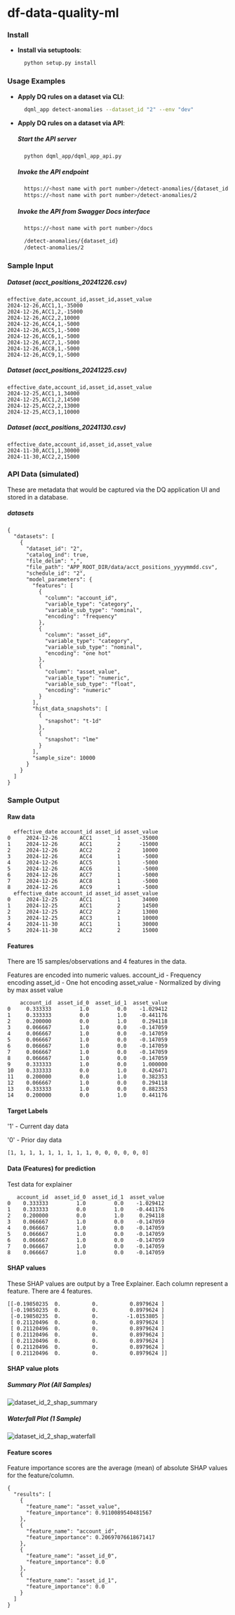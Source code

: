 # df-data-quality-ml

### Install

- **Install via setuptools**:
  ```sh
    python setup.py install
  ```

### Usage Examples

- **Apply DQ rules on a dataset via CLI**:
  ```sh
    dqml_app detect-anomalies --dataset_id "2" --env "dev"
  ```

- **Apply DQ rules on a dataset via API**:
  ##### Start the API server
  ```sh
    python dqml_app/dqml_app_api.py
  ```
  ##### Invoke the API endpoint
  ```sh
    https://<host name with port number>/detect-anomalies/{dataset_id}
    https://<host name with port number>/detect-anomalies/2
  ```
  ##### Invoke the API from Swagger Docs interface
  ```sh
    https://<host name with port number>/docs

    /detect-anomalies/{dataset_id}
    /detect-anomalies/2
  ```

### Sample Input

  ##### Dataset (acct_positions_20241226.csv)
```
effective_date,account_id,asset_id,asset_value
2024-12-26,ACC1,1,-35000
2024-12-26,ACC1,2,-15000
2024-12-26,ACC2,2,10000
2024-12-26,ACC4,1,-5000
2024-12-26,ACC5,1,-5000
2024-12-26,ACC6,1,-5000
2024-12-26,ACC7,1,-5000
2024-12-26,ACC8,1,-5000
2024-12-26,ACC9,1,-5000
```

  ##### Dataset (acct_positions_20241225.csv)
```
effective_date,account_id,asset_id,asset_value
2024-12-25,ACC1,1,34000
2024-12-25,ACC1,2,14500
2024-12-25,ACC2,2,13000
2024-12-25,ACC3,1,10000
```

  ##### Dataset (acct_positions_20241130.csv)
```
effective_date,account_id,asset_id,asset_value
2024-11-30,ACC1,1,30000
2024-11-30,ACC2,2,15000
```

### API Data (simulated)
These are metadata that would be captured via the DQ application UI and stored in a database.

  ##### datasets 
```
{
  "datasets": [
    {
      "dataset_id": "2",
      "catalog_ind": true,
      "file_delim": ",",
      "file_path": "APP_ROOT_DIR/data/acct_positions_yyyymmdd.csv",
      "schedule_id": "2",
      "model_parameters": {
        "features": [
          {
            "column": "account_id",
            "variable_type": "category", 
            "variable_sub_type": "nominal", 
            "encoding": "frequency"
          },
          {
            "column": "asset_id",
            "variable_type": "category", 
            "variable_sub_type": "nominal", 
            "encoding": "one hot"
          },
          {
            "column": "asset_value",
            "variable_type": "numeric", 
            "variable_sub_type": "float", 
            "encoding": "numeric"
          }
        ],
        "hist_data_snapshots": [
          {
            "snapshot": "t-1d"
          },
          {
            "snapshot": "lme"
          }
        ], 
        "sample_size": 10000
      }
    }
  ]
}
```

### Sample Output 

#### Raw data
```
  effective_date account_id asset_id asset_value
0     2024-12-26       ACC1        1      -35000
1     2024-12-26       ACC1        2      -15000
2     2024-12-26       ACC2        2       10000
3     2024-12-26       ACC4        1       -5000
4     2024-12-26       ACC5        1       -5000
5     2024-12-26       ACC6        1       -5000
6     2024-12-26       ACC7        1       -5000
7     2024-12-26       ACC8        1       -5000
8     2024-12-26       ACC9        1       -5000
  effective_date account_id asset_id asset_value
0     2024-12-25       ACC1        1       34000
1     2024-12-25       ACC1        2       14500
2     2024-12-25       ACC2        2       13000
3     2024-12-25       ACC3        1       10000
4     2024-11-30       ACC1        1       30000
5     2024-11-30       ACC2        2       15000
```

#### Features
There are 15 samples/observations and 4 features in the data.

Features are encoded into numeric values.
account_id - Frequency encoding
asset_id - One hot encoding
asset_value - Normalized by diving by max asset value

```
    account_id  asset_id_0  asset_id_1  asset_value
0     0.333333         1.0         0.0    -1.029412
1     0.333333         0.0         1.0    -0.441176
2     0.200000         0.0         1.0     0.294118
3     0.066667         1.0         0.0    -0.147059
4     0.066667         1.0         0.0    -0.147059
5     0.066667         1.0         0.0    -0.147059
6     0.066667         1.0         0.0    -0.147059
7     0.066667         1.0         0.0    -0.147059
8     0.066667         1.0         0.0    -0.147059
9     0.333333         1.0         0.0     1.000000
10    0.333333         0.0         1.0     0.426471
11    0.200000         0.0         1.0     0.382353
12    0.066667         1.0         0.0     0.294118
13    0.333333         1.0         0.0     0.882353
14    0.200000         0.0         1.0     0.441176
```

#### Target Labels
'1' - Current day data

'0' - Prior day data

```
[1, 1, 1, 1, 1, 1, 1, 1, 1, 0, 0, 0, 0, 0, 0]
```

#### Data (Features) for prediction
Test data for explainer

```
   account_id  asset_id_0  asset_id_1  asset_value
0    0.333333         1.0         0.0    -1.029412
1    0.333333         0.0         1.0    -0.441176
2    0.200000         0.0         1.0     0.294118
3    0.066667         1.0         0.0    -0.147059
4    0.066667         1.0         0.0    -0.147059
5    0.066667         1.0         0.0    -0.147059
6    0.066667         1.0         0.0    -0.147059
7    0.066667         1.0         0.0    -0.147059
8    0.066667         1.0         0.0    -0.147059
```

#### SHAP values
These SHAP values are output by a Tree Explainer. 
Each column represent a feature. There are 4 features.

```
[[-0.19850235  0.          0.          0.8979624 ]
 [-0.19850235  0.          0.          0.8979624 ]
 [-0.19850235  0.          0.         -1.0153805 ]
 [ 0.21120496  0.          0.          0.8979624 ]
 [ 0.21120496  0.          0.          0.8979624 ]
 [ 0.21120496  0.          0.          0.8979624 ]
 [ 0.21120496  0.          0.          0.8979624 ]
 [ 0.21120496  0.          0.          0.8979624 ]
 [ 0.21120496  0.          0.          0.8979624 ]]
```

#### SHAP value plots

##### Summary Plot (All Samples)
![dataset_id_2_shap_summary](https://github.com/user-attachments/assets/a8d117ca-6d6a-4938-a389-564d596121d6)

##### Waterfall Plot (1 Sample) 
![dataset_id_2_shap_waterfall](https://github.com/user-attachments/assets/a8d117ca-6d6a-4938-a389-564d596121d6)

#### Feature scores
Feature importance scores are the average (mean) of absolute SHAP values for the feature/column.

```
{
  "results": [
    {
      "feature_name": "asset_value",
      "feature_importance": 0.9110089540481567
    },
    {
      "feature_name": "account_id",
      "feature_importance": 0.20697076618671417
    },
    {
      "feature_name": "asset_id_0",
      "feature_importance": 0.0
    },
    {
      "feature_name": "asset_id_1",
      "feature_importance": 0.0
    }
  ]
}
```
